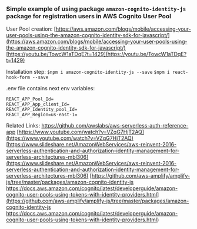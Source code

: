 ### Simple example of using package `amazon-cognito-identity-js` package for registration users in AWS Cognito User Pool

User Pool creation:
[https://aws.amazon.com/blogs/mobile/accessing-your-user-pools-using-the-amazon-cognito-identity-sdk-for-javascript/](https://aws.amazon.com/blogs/mobile/accessing-your-user-pools-using-the-amazon-cognito-identity-sdk-for-javascript/)
[https://youtu.be/TowcW1aTDqE?t=1429](https://youtu.be/TowcW1aTDqE?t=1429)

Installation step:
`$npm i amazon-cognito-identity-js --save`
`$npm i react-hook-form --save`

.env file contains next env variables:

```nodejs
REACT_APP_Pool_Id=
REACT_APP_App_client_Id=
REACT_APP_Identity_pool_Id=
REACT_APP_Region=us-east-1=
```

Related Links:
https://github.com/awslabs/aws-serverless-auth-reference-app
[https://www.youtube.com/watch?v=VZqG7HjT2AQ](https://www.youtube.com/watch?v=VZqG7HjT2AQ)
[https://www.slideshare.net/AmazonWebServices/aws-reinvent-2016-serverless-authentication-and-authorization-identity-management-for-serverless-architectures-mbl306](https://www.slideshare.net/AmazonWebServices/aws-reinvent-2016-serverless-authentication-and-authorization-identity-management-for-serverless-architectures-mbl306)
[https://github.com/aws-amplify/amplify-js/tree/master/packages/amazon-cognito-identity-js
https://docs.aws.amazon.com/cognito/latest/developerguide/amazon-cognito-user-pools-using-tokens-with-identity-providers.html](https://github.com/aws-amplify/amplify-js/tree/master/packages/amazon-cognito-identity-js https://docs.aws.amazon.com/cognito/latest/developerguide/amazon-cognito-user-pools-using-tokens-with-identity-providers.html)
